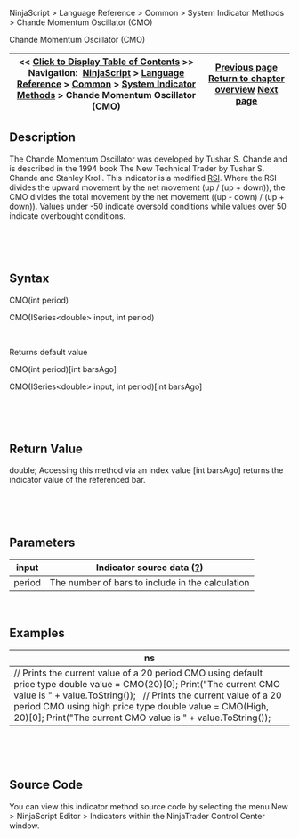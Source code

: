 ﻿


NinjaScript \> Language Reference \> Common \> System Indicator Methods \> Chande Momentum Oscillator (CMO)






















Chande Momentum Oscillator (CMO)







| \<\< [Click to Display Table of Contents](chande_momentum_oscillator_cmo.md) \>\> **Navigation:**     [NinjaScript](ninjascript-1.md) \> [Language Reference](language_reference_wip-1.md) \> [Common](common-1.md) \> [System Indicator Methods](indicators-1.md) \> Chande Momentum Oscillator (CMO) | [Previous page](chaikin_volatility-1.md) [Return to chapter overview](indicators-1.md) [Next page](choppiness_index-1.md) |
| --- | --- |











## Description


The Chande Momentum Oscillator was developed by Tushar S. Chande and is described in the 1994 book The New Technical Trader by Tushar S. Chande and Stanley Kroll. This indicator is a modified [RSI](relative_strength_index_rsi-1.md). Where the RSI divides the upward movement by the net movement (up / (up \+ down)), the CMO divides the total movement by the net movement ((up \- down) / (up \+ down)). Values under \-50 indicate oversold conditions while values over 50 indicate overbought conditions.


 


 


## Syntax


CMO(int period)  

CMO(ISeries\<double\> input, int period)


 


Returns default value  

CMO(int period)\[int barsAgo]  

CMO(ISeries\<double\> input, int period)\[int barsAgo]


 


 


## Return Value


double; Accessing this method via an index value \[int barsAgo] returns the indicator value of the referenced bar.


 


 


## Parameters




| input | Indicator source data ([?](valid_input_data_for_indicator-1.md)) |
| --- | --- |
| period | The number of bars to include in the calculation |



 


## 


## Examples




| ns |
| --- |
| // Prints the current value of a 20 period CMO using default price type double value \= CMO(20)\[0]; Print("The current CMO value is " \+ value.ToString());   // Prints the current value of a 20 period CMO using high price type double value \= CMO(High, 20)\[0]; Print("The current CMO value is " \+ value.ToString()); |



 


 


## Source Code


You can view this indicator method source code by selecting the menu New \> NinjaScript Editor \> Indicators within the NinjaTrader Control Center window.








